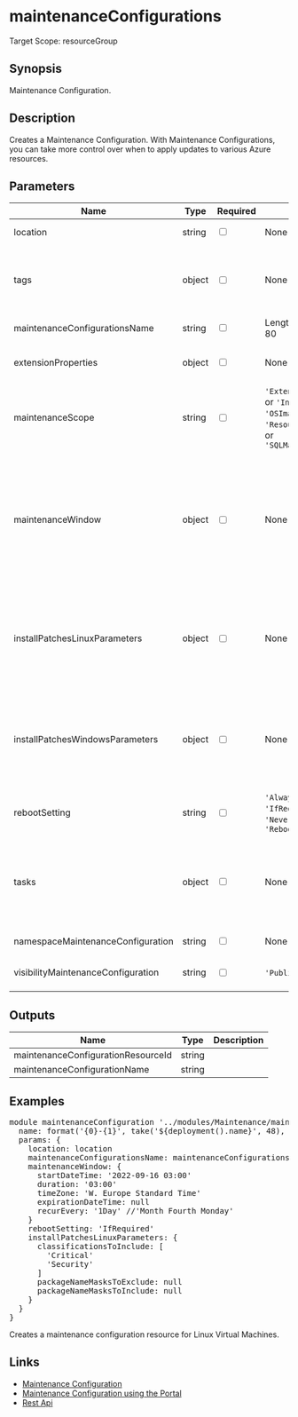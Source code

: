 # maintenanceConfigurations

Target Scope: resourceGroup

## Synopsis
Maintenance Configuration.

## Description
Creates a Maintenance Configuration. With Maintenance Configurations, you can take more control over when to apply updates to various Azure resources.

## Parameters
| Name | Type | Required | Validation | Default value | Description |
| -- |  -- | -- | -- | -- | -- |
| location | string | <input type="checkbox"> | None | <pre>resourceGroup().location</pre> | Specifies the Azure location where the resource should be created. Defaults to the resourcegroup location. |
| tags | object | <input type="checkbox"> | None | <pre>{}</pre> | The tags to apply to this resource. This is an object with key/value pairs.<br>Example:<br>{<br>&nbsp;&nbsp;&nbsp;FirstTag: myvalue<br>&nbsp;&nbsp;&nbsp;SecondTag: another value<br>} |
| maintenanceConfigurationsName | string | <input type="checkbox"> | Length between 1-80 | <pre>'maintenanceConfiguration'</pre> | The name fo the maintenance configuration resource |
| extensionProperties | object | <input type="checkbox"> | None | <pre>{<br>  InGuestPatchMode: 'User'<br>}</pre> | Sets extensionProperties of the maintenanceConfiguration |
| maintenanceScope | string | <input type="checkbox"> | `'Extension'` or  `'Host'` or  `'InGuestPatch'` or  `'OSImage'` or  `'Resource'` or  `'SQLDB'` or  `'SQLManagedInstance'` | <pre>'InGuestPatch'</pre> | Sets the maintenance scope of the maintenance configuration resource |
| maintenanceWindow | object | <input type="checkbox"> | None | <pre>{<br>  startDateTime: '2022-09-16 03:00'<br>  duration: '03:00'<br>  timeZone: 'W. Europe Standard Time'<br>  expirationDateTime: null<br>  recurEvery: '1Day'<br>}</pre> | Timeframe properties when the maintenance activities may take place. See https://docs.microsoft.com/en-us/azure/templates/microsoft.maintenance/maintenanceconfigurations?pivots=deployment-language-bicep<br>Example:<br>{<br>&nbsp;&nbsp;&nbsp;startDateTime: '2022-09-16 03:00'<br>&nbsp;&nbsp;&nbsp;duration: '03:00'<br>&nbsp;&nbsp;&nbsp;timeZone: 'W. Europe Standard Time'<br>&nbsp;&nbsp;&nbsp;expirationDateTime: null<br>&nbsp;&nbsp;&nbsp;recurEvery: '1Day'<br>} |
| installPatchesLinuxParameters | object | <input type="checkbox"> | None | <pre>{<br>  classificationsToInclude: [<br>    'Critical'<br>    'Security'<br>  ]<br>  packageNameMasksToExclude: null<br>  packageNameMasksToInclude: null<br>}</pre> | Input parameters specific to patching Linux machines. See https://learn.microsoft.com/en-us/azure/templates/microsoft.maintenance/maintenanceconfigurations?pivots=deployment-language-bicep for all options. |
| installPatchesWindowsParameters | object | <input type="checkbox"> | None | <pre>{<br>  classificationsToInclude: [<br>    'Critical'<br>    'Security'<br>  ]<br>  kbNumbersToExclude: null<br>  kbNumbersToInclude: null<br>}</pre> | Input parameters specific to patching a Windows machine. https://learn.microsoft.com/en-us/azure/templates/microsoft.maintenance/maintenanceconfigurations?pivots=deployment-language-bicep |
| rebootSetting | string | <input type="checkbox"> | `'Always'` or  `'IfRequired'` or  `'Never'` or  `'RebootIfRequired'` | <pre>'IfRequired'</pre> | Possible reboot preference as defined by the user based on which it would be decided to reboot the machine or not after the patch operation is completed. |
| tasks | object | <input type="checkbox"> | None | <pre>{<br>  postTasks: [<br>    {}<br>  ]<br>  preTasks: [<br>    {}<br>  ]<br>}</pre> | Tasks information for the Software update configuration. See https://docs.microsoft.com/en-us/azure/templates/microsoft.maintenance/maintenanceconfigurations?pivots=deployment-language-bicep#softwareupdateconfigurationtasks |
| namespaceMaintenanceConfiguration | string | <input type="checkbox"> | None | <pre>'Microsoft.Maintenance'</pre> | The namespace for the maintenance configuration. Default this is "Microsoft.Maintenance". |
| visibilityMaintenanceConfiguration | string | <input type="checkbox"> | `'Public'` or  `'Custom'` | <pre>'Custom'</pre> | The visibility for the maintenance configuration. Default is Custom, which means only visible to users with permissions.<br>Public means visible to all users. |
## Outputs
| Name | Type | Description |
| -- |  -- | -- |
| maintenanceConfigurationResourceId | string |  |
| maintenanceConfigurationName | string |  |
## Examples
<pre>
module maintenanceConfiguration '../modules/Maintenance/maintenanceConfigurations.bicep' = {
  name: format('{0}-{1}', take('${deployment().name}', 48), 'maintconf')
  params: {
    location: location
    maintenanceConfigurationsName: maintenanceConfigurationsName
    maintenanceWindow: {
      startDateTime: '2022-09-16 03:00'
      duration: '03:00'
      timeZone: 'W. Europe Standard Time'
      expirationDateTime: null
      recurEvery: '1Day' //'Month Fourth Monday'
    }
    rebootSetting: 'IfRequired'
    installPatchesLinuxParameters: {
      classificationsToInclude: [
        'Critical'
        'Security'
      ]
      packageNameMasksToExclude: null
      packageNameMasksToInclude: null
    }
  }
}
</pre>
<p>Creates a maintenance configuration resource for Linux Virtual Machines.</p>

## Links
- [Maintenance Configuration](https://learn.microsoft.com/en-us/azure/templates/microsoft.maintenance/maintenanceconfigurations?pivots=deployment-language-bicep)<br>
- [Maintenance Configuration using the Portal](https://learn.microsoft.com/en-ca/azure/virtual-machines/maintenance-configurations-portal)<br>
- [Rest Api](https://learn.microsoft.com/en-us/rest/api/maintenance/maintenance-configurations/list?tabs=HTTP)


